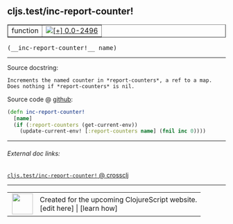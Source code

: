 ## cljs.test/inc-report-counter!



 <table border="1">
<tr>
<td>function</td>
<td><a href="https://github.com/cljsinfo/cljs-api-docs/tree/0.0-2496"><img valign="middle" alt="[+] 0.0-2496" title="Added in 0.0-2496" src="https://img.shields.io/badge/+-0.0--2496-lightgrey.svg"></a> </td>
</tr>
</table>


 <samp>
(__inc-report-counter!__ name)<br>
</samp>

---





Source docstring:

```
Increments the named counter in *report-counters*, a ref to a map.
Does nothing if *report-counters* is nil.
```


Source code @ [github](https://github.com/clojure/clojurescript/blob/r3058/src/cljs/cljs/test.cljs#L295-L300):

```clj
(defn inc-report-counter!
  [name]
  (if (:report-counters (get-current-env))
    (update-current-env! [:report-counters name] (fnil inc 0))))
```

<!--
Repo - tag - source tree - lines:

 <pre>
clojurescript @ r3058
└── src
    └── cljs
        └── cljs
            └── <ins>[test.cljs:295-300](https://github.com/clojure/clojurescript/blob/r3058/src/cljs/cljs/test.cljs#L295-L300)</ins>
</pre>

-->

---



###### External doc links:

[`cljs.test/inc-report-counter!` @ crossclj](http://crossclj.info/fun/cljs.test.cljs/inc-report-counter%21.html)<br>

---

 <table>
<tr><td>
<img valign="middle" align="right" width="48px" src="http://i.imgur.com/Hi20huC.png">
</td><td>
Created for the upcoming ClojureScript website.<br>
[edit here] | [learn how]
</td></tr></table>

[edit here]:https://github.com/cljsinfo/cljs-api-docs/blob/master/cljsdoc/cljs.test_inc-report-counterBANG.cljsdoc
[learn how]:https://github.com/cljsinfo/cljs-api-docs/wiki/cljsdoc-files

<!--

This information was too distracting to show to readers, but I'll leave it
commented here since it is helpful to:

- pretty-print the data used to generate this document
- and show how to retrieve that data



The API data for this symbol:

```clj
{:ns "cljs.test",
 :name "inc-report-counter!",
 :signature ["[name]"],
 :history [["+" "0.0-2496"]],
 :type "function",
 :full-name-encode "cljs.test_inc-report-counterBANG",
 :source {:code "(defn inc-report-counter!\n  [name]\n  (if (:report-counters (get-current-env))\n    (update-current-env! [:report-counters name] (fnil inc 0))))",
          :title "Source code",
          :repo "clojurescript",
          :tag "r3058",
          :filename "src/cljs/cljs/test.cljs",
          :lines [295 300]},
 :full-name "cljs.test/inc-report-counter!",
 :docstring "Increments the named counter in *report-counters*, a ref to a map.\nDoes nothing if *report-counters* is nil."}

```

Retrieve the API data for this symbol:

```clj
;; from Clojure REPL
(require '[clojure.edn :as edn])
(-> (slurp "https://raw.githubusercontent.com/cljsinfo/cljs-api-docs/catalog/cljs-api.edn")
    (edn/read-string)
    (get-in [:symbols "cljs.test/inc-report-counter!"]))
```

-->
